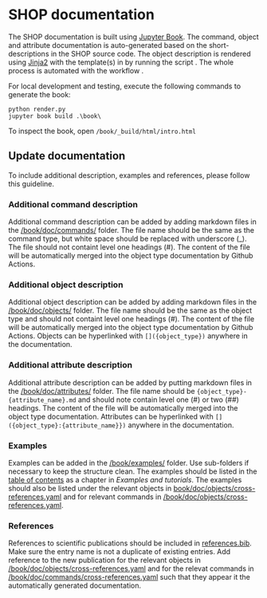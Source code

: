 # SHOP documentation
The SHOP documentation is built using [Jupyter Book](https://jupyterbook.org/en/stable/intro.html). The command, object and attribute documentation is auto-generated based on the short-descriptions in the SHOP source code. The object description is rendered using [Jinja2](https://jinja.palletsprojects.com/en/3.1.x/) with the template(s) in [](/templates/) by running the script [](/render.py). The whole process is automated with the workflow [](/.github/workflows/jupyter-books.yaml).

For local development and testing, execute the following commands to generate the book:
```
python render.py
jupyter book build .\book\
```
To inspect the book, open `/book/_build/html/intro.html`

## Update documentation
To include additional description, examples and references, please follow this guideline.

### Additional command description
Additional command description can be added by adding markdown files in the [/book/doc/commands/](/book/doc/commands/) folder. The file name should be the same as the command type, but white space should be replaced with underscore (_). The file should not containt level one headings (#). The content of the file will be automatically merged into the object type documentation by Github Actions.

### Additional object description
Additional object description can be added by adding markdown files in the [/book/doc/objects/](/book/doc/objects/) folder. The file name should be the same as the object type and should not containt level one headings (#). The content of the file will be automatically merged into the object type documentation by Github Actions. Objects can be hyperlinked with `[]({object_type})` anywhere in the documentation.

### Additional attribute description
Additional attribute description can be added by putting markdown files in the [/book/doc/attributes/](/book/doc/attributes/) folder. The file name should be `{object_type}-{attribute_name}.md` and should note contain level one (#) or two (##) headings. The content of the file will be automatically merged into the object type documentation. Attributes can be hyperlinked with `[]({object_type}:{attribute_name}})` anywhere in the documentation.

### Examples
Examples can be added in the [/book/examples/](/book/examples/) folder. Use sub-folders if necessary to keep the structure clean. The examples should be listed in the [table of contents](/templates/_toc.yml) as a chapter in *Examples and tutorials*. The examples should also be listed under the relevant objects in [book/doc/objects/cross-references.yaml](book/doc/objects/cross-references.yaml) and for relevant commands in [/book/doc/objects/cross-references.yaml](/book/doc/objects/cross-references.yaml).

### References
References to scientific publications should be included in [references.bib](/book/references.bib). Make sure the entry name is not a duplicate of existing entries. Add reference to the new publication for the relevant objects in [/book/doc/objects/cross-references.yaml](/book/doc/objects/cross-references.yaml) and for the relevat commands in [/book/doc/commands/cross-references.yaml](/book/doc/commands/cross-references.yaml) such that they appear it the automatically generated documentation.
